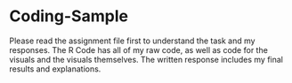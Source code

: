 # Coding-Sample
Please read the assignment file first to understand the task and my responses.
The R Code has all of my raw code, as well as code for the visuals and the visuals themselves.
The written response includes my final results and explanations.
